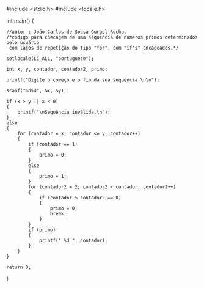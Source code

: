 #include <stdio.h>
#include <locale.h>

int main()
{

    //autor : João Carlos de Sousa Gurgel Rocha.
    /*código para checagem de uma sêquencia de números primos determinados pelo usuário
     com laços de repetição do tipo "for", com "if's" encadeados.*/

    setlocale(LC_ALL, "portuguese");

    int x, y, contador, contador2, primo;

    printf("Digite o começo e o fim da sua sequência:\n\n");

    scanf("%d%d", &x, &y);

    if (x > y || x < 0)
    {
        printf("\nSequência inválida.\n");
    }
    else
    {
        for (contador = x; contador <= y; contador++)
        {
            if (contador == 1)
            {
                primo = 0;
            }
            else
            {
                primo = 1;
            }
            for (contador2 = 2; contador2 < contador; contador2++)
            {
                if (contador % contador2 == 0)
                {
                    primo = 0;
                    break;
                }
            }
            if (primo)
            {
                printf(" %d ", contador);
            }
        }
    }

    return 0;
}
